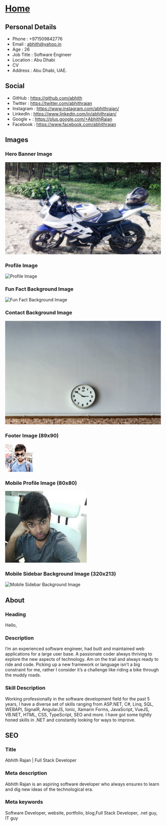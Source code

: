 # [Home](https://www.abhith.net)
## Personal Details
- Phone : +971509842776
- Email : abhith@yahoo.in
- Age : 26
- Job Title : Software Engineer
- Location : Abu Dhabi
- CV
- Address : Abu Dhabi, UAE.

## Social
- GitHub : https://github.com/abhith
- Twitter : https://twitter.com/abhithrajan
- Instagram : https://www.instagram.com/abhithrajan/
- LinkedIn : https://www.linkedin.com/in/abhithrajan/
- Google + : https://plus.google.com/+AbhithRajan
- Facebook : https://www.facebook.com/abhithrajan

## Images
### Hero Banner Image
![Hero Banner Image](PC_20130727_17125-copy.jpg)
### Profile Image
![Profile Image]()
### Fun Fact Background Image
![Fun Fact Background Image](markus-spiske-109588.jpg)
### Contact Background Image
![Contact Background Image](eder-pozo-perez-32852.jpg)
### Footer Image (89x90)
![Footer Image](1497980365864.jpg)
### Mobile Profile Image (80x80)
![Mobile Profile Image](264x231.jpg)
### Mobile Sidebar Background Image (320x213)
![Mobile Sidebar Background Image](hannah-morgan-37675.jpg)
## About
### Heading
Hello,
### Description
I’m an experienced software engineer, had built and maintained web applications for a large user base. A passionate coder always thriving to explore the new aspects of technology. Am on the trail and always ready to ride and code. Picking up a new framework or language isn’t a big constraint for me, rather I consider it’s a challenge like riding a bike through the muddy roads.
### Skill Description
Working professionally in the software development field for the past 5 years, I have a diverse set of skills ranging from ASP.NET, C#, Linq, SQL, WEBAPI, SignalR, AngularJS, Ionic, Xamarin Forms, JavaScript, VueJS, VB.NET, HTML, CSS, TypeScript, SEO and more. I have got some tightly honed skills in .NET and constantly looking for ways to improve.

## SEO
### Title
Abhith Rajan | Full Stack Developer
### Meta description
Abhith Rajan is an aspiring software developer who always ensures to learn and dig new ideas of the technological era.
### Meta keywords
Software Developer, website, portfolio, blog,Full Stack Developer, .net guy, IT guy